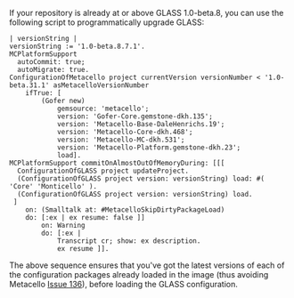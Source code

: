 If your repository is already at or above GLASS 1.0-beta.8, you can use the following script to programmatically upgrade GLASS:

```
| versionString |
versionString := '1.0-beta.8.7.1'.
MCPlatformSupport
  autoCommit: true;
  autoMigrate: true.
ConfigurationOfMetacello project currentVersion versionNumber < '1.0-beta.31.1' asMetacelloVersionNumber
    ifTrue: [
        (Gofer new)
            gemsource: 'metacello';
            version: 'Gofer-Core.gemstone-dkh.135';
            version: 'Metacello-Base-DaleHenrichs.19';
            version: 'Metacello-Core-dkh.468';
            version: 'Metacello-MC-dkh.531';
            version: 'Metacello-Platform.gemstone-dkh.23';
            load].
MCPlatformSupport commitOnAlmostOutOfMemoryDuring: [[[ 
  ConfigurationOfGLASS project updateProject.
  (ConfigurationOfGLASS project version: versionString) load: #( 'Core' 'Monticello' ).
  (ConfigurationOfGLASS project version: versionString) load.
 ]
    on: (Smalltalk at: #MetacelloSkipDirtyPackageLoad)
    do: [:ex | ex resume: false ]]
        on: Warning
        do: [:ex | 
            Transcript cr; show: ex description.
            ex resume ]].
```
The above sequence ensures that you've got the latest versions of each of the configuration packages already loaded in the image (thus avoiding Metacello [Issue 136](https://code.google.com/p/glassdb/issues/detail?id=136)), before loading the GLASS configuration.